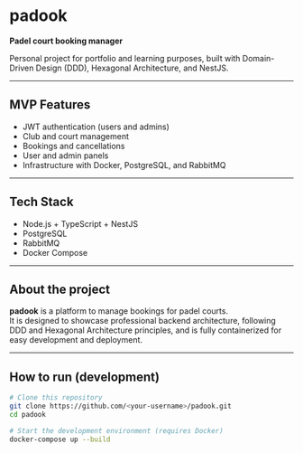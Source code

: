 # padook

**Padel court booking manager**

Personal project for portfolio and learning purposes, built with Domain-Driven Design (DDD), Hexagonal Architecture, and NestJS.

---

## MVP Features

- JWT authentication (users and admins)
- Club and court management
- Bookings and cancellations
- User and admin panels
- Infrastructure with Docker, PostgreSQL, and RabbitMQ

---

## Tech Stack

- Node.js + TypeScript + NestJS
- PostgreSQL
- RabbitMQ
- Docker Compose

---

## About the project

**padook** is a platform to manage bookings for padel courts.  
It is designed to showcase professional backend architecture, following DDD and Hexagonal Architecture principles, and is fully containerized for easy development and deployment.

---

## How to run (development)

```bash
# Clone this repository
git clone https://github.com/<your-username>/padook.git
cd padook

# Start the development environment (requires Docker)
docker-compose up --build
